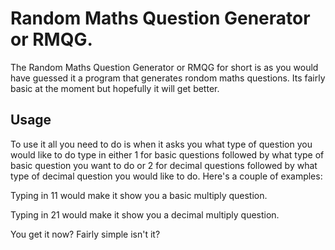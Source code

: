 # Random Maths Question Generator or RMQG.

The Random Maths Question Generator or RMQG for short is as you would have guessed it a program that generates rondom maths questions. Its fairly basic at the moment but hopefully it will get better.

## Usage

To use it all you need to do is when it asks you what type of question you would like to do type in either 1 for basic questions followed by what type of basic question you want to do or 2 for decimal questions followed by what type of decimal question you would like to do. Here's a couple of examples:

Typing in 11 would make it show you a basic multiply question.

Typing in 21 would make it show you a decimal multiply question.

You get it now? Fairly simple isn't it?

